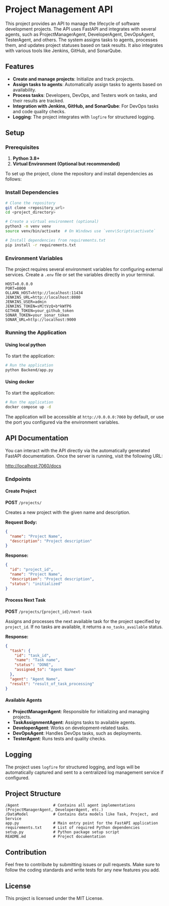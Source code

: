 # Project Management API

This project provides an API to manage the lifecycle of software development projects. The API uses FastAPI and integrates with several agents, such as ProjectManagerAgent, DeveloperAgent, DevOpsAgent, TesterAgent, and others. The system assigns tasks to agents, processes them, and updates project statuses based on task results. It also integrates with various tools like Jenkins, GitHub, and SonarQube.

## Features

- **Create and manage projects**: Initialize and track projects.
- **Assign tasks to agents**: Automatically assign tasks to agents based on availability.
- **Process tasks**: Developers, DevOps, and Testers work on tasks, and their results are tracked.
- **Integration with Jenkins, GitHub, and SonarQube**: For DevOps tasks and code quality checks.
- **Logging**: The project integrates with `logfire` for structured logging.

## Setup

### Prerequisites

1. **Python 3.8+**
2. **Virtual Environment (Optional but recommended)**

To set up the project, clone the repository and install dependencies as follows:

### Install Dependencies

```bash
# Clone the repository
git clone <repository_url>
cd <project_directory>

# Create a virtual environment (optional)
python3 -m venv venv
source venv/bin/activate  # On Windows use `venv\Scripts\activate`

# Install dependencies from requirements.txt
pip install -r requirements.txt
```

### Environment Variables

The project requires several environment variables for configuring external services. Create a `.env` file or set the variables directly in your terminal.

```env
HOST=0.0.0.0
PORT=8000
OLLAMA_HOST=http://localhost:11434
JENKINS_URL=http://localhost:8080
JENKINS_USER=admin
JENKINS_TOKEN=sM]tVzQ+b*kWfP6
GITHUB_TOKEN=your_github_token
SONAR_TOKEN=your_sonar_token
SONAR_URL=http://localhost:9000
```

### Running the Application

#### Using local python

To start the application:

```bash
# Run the application
python Backend/app.py
```

#### Using docker

To start the application:

```bash
# Run the application
docker compose up -d
```

The application will be accessible at `http://0.0.0.0:7060` by default, or use the port you configured via the environment variables.

## API Documentation

You can interact with the API directly via the automatically generated FastAPI documentation. Once the server is running, visit the following URL:

[http://localhost:7060/docs](http://localhost:7060/docs)

### Endpoints

#### Create Project

**POST** `/projects/`

Creates a new project with the given name and description.

**Request Body:**
```json
{
  "name": "Project Name",
  "description": "Project description"
}
```

**Response:**
```json
{
  "id": "project_id",
  "name": "Project Name",
  "description": "Project description",
  "status": "initialized"
}
```

#### Process Next Task

**POST** `/projects/{project_id}/next-task`

Assigns and processes the next available task for the project specified by `project_id`. If no tasks are available, it returns a `no_tasks_available` status.

**Response:**
```json
{
  "task": {
    "id": "task_id",
    "name": "Task name",
    "status": "DONE",
    "assigned_to": "Agent Name"
  },
  "agent": "Agent Name",
  "result": "result_of_task_processing"
}
```

#### Available Agents

- **ProjectManagerAgent**: Responsible for initializing and managing projects.
- **TaskAssignmentAgent**: Assigns tasks to available agents.
- **DeveloperAgent**: Works on development-related tasks.
- **DevOpsAgent**: Handles DevOps tasks, such as deployments.
- **TesterAgent**: Runs tests and quality checks.

## Logging

The project uses `logfire` for structured logging, and logs will be automatically captured and sent to a centralized log management service if configured.

## Project Structure

```
/Agent               # Contains all agent implementations (ProjectManagerAgent, DeveloperAgent, etc.)
/DataModel           # Contains data models like Task, Project, and Service
app.py               # Main entry point for the FastAPI application
requirements.txt     # List of required Python dependencies
setup.py             # Python package setup script
README.md            # Project documentation
```

## Contribution

Feel free to contribute by submitting issues or pull requests. Make sure to follow the coding standards and write tests for any new features you add.

## License

This project is licensed under the MIT License.
